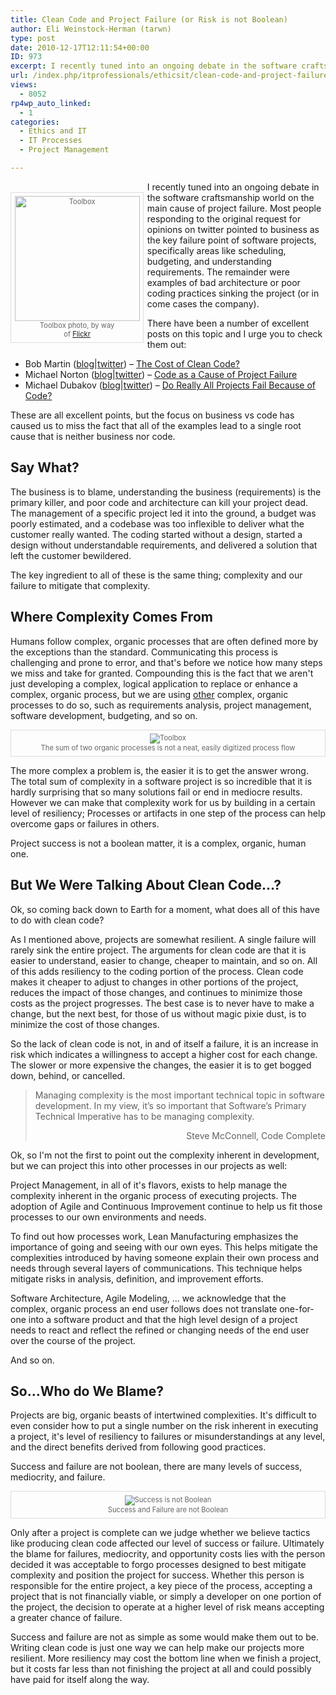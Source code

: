 ```yaml
---
title: Clean Code and Project Failure (or Risk is not Boolean)
author: Eli Weinstock-Herman (tarwn)
type: post
date: 2010-12-17T12:11:54+00:00
ID: 973
excerpt: I recently tuned into an ongoing debate in the software craftsmanship world on the main cause of project failure. Most people responding to the original request for opinions on twitter pointed to business as the key failure point of software projects, specifically areas like scheduling, budgeting, and understanding requirements. The remainder were examples of bad architecture or poor coding practices sinking the project (or in come cases the company).
url: /index.php/itprofessionals/ethicsit/clean-code-and-project-failure-or-risk-i/
views:
  - 8052
rp4wp_auto_linked:
  - 1
categories:
  - Ethics and IT
  - IT Processes
  - Project Management

---
```

<div style="float: left; padding: .5em; margin: 1.5em .5em .5em 0px; border: 1px solid #dddddd; color: #666666; font-size: .8em; text-align: center; position: relative;">
  <img src="http://tiernok.com/LTDBlog/toolbox.jpg" alt="Toolbox" height="200" /><br /> Toolbox photo, by way<br /> of <a href="http://www.flickr.com/photos/98897452@N00/1262659991/in/pool-390517@N21/" title="See original">Flickr</a>
</div>

I recently tuned into an ongoing debate in the software craftsmanship world on the main cause of project failure. Most people responding to the original request for opinions on twitter pointed to business as the key failure point of software projects, specifically areas like scheduling, budgeting, and understanding requirements. The remainder were examples of bad architecture or poor coding practices sinking the project (or in come cases the company).

There have been a number of excellent posts on this topic and I urge you to check them out:

  * Bob Martin ([blog][1]|[twitter][2]) – [The Cost of Clean Code?][3]
  * Michael Norton ([blog][4]|[twitter][5]) – [Code as a Cause of Project Failure][6]
  * Michael Dubakov ([blog][7]|[twitter][8]) – [Do Really All Projects Fail Because of Code?][9]

These are all excellent points, but the focus on business vs code has caused us to miss the fact that all of the examples lead to a single root cause that is neither business nor code.

## Say What?

The business is to blame, understanding the business (requirements) is the primary killer, and poor code and architecture can kill your project dead. The management of a specific project led it into the ground, a budget was poorly estimated, and a codebase was too inflexible to deliver what the customer really wanted. The coding started without a design, started a design without understandable requirements, and delivered a solution that left the customer bewildered.

The key ingredient to all of these is the same thing; complexity and our failure to mitigate that complexity. 

## Where Complexity Comes From

Humans follow complex, organic processes that are often defined more by the exceptions than the standard. Communicating this process is challenging and prone to error, and that's before we notice how many steps we miss and take for granted. Compounding this is the fact that we aren't just developing a complex, logical application to replace or enhance a complex, organic process, but we are using <u>other</u> complex, organic processes to do so, such as requirements analysis, project management, software development, budgeting, and so on.

<div style="max-width: 520px; padding: .5em; margin: .5em auto; border: 1px solid #dddddd; color: #666666; font-size: .8em; text-align: center;">
  <img src="http://tiernok.com/LTDBlog/process.jpg" alt="Toolbox" /><br /> The sum of two organic processes is not a neat, easily digitized process flow
</div>

The more complex a problem is, the easier it is to get the answer wrong. The total sum of complexity in a software project is so incredible that it is hardly surprising that so many solutions fail or end in mediocre results. However we can make that complexity work for us by building in a certain level of resiliency; Processes or artifacts in one step of the process can help overcome gaps or failures in others. 

Project success is not a boolean matter, it is a complex, organic, human one.

## But We Were Talking About Clean Code…?

Ok, so coming back down to Earth for a moment, what does all of this have to do with clean code?

As I mentioned above, projects are somewhat resilient. A single failure will rarely sink the entire project. The arguments for clean code are that it is easier to understand, easier to change, cheaper to maintain, and so on. All of this adds resiliency to the coding portion of the process. Clean code makes it cheaper to adjust to changes in other portions of the project, reduces the impact of those changes, and continues to minimize those costs as the project progresses. The best case is to never have to make a change, but the next best, for those of us without magic pixie dust, is to minimize the cost of those changes.

So the lack of clean code is not, in and of itself a failure, it is an increase in risk which indicates a willingness to accept a higher cost for each change. The slower or more expensive the changes, the easier it is to get bogged down, behind, or cancelled.

> Managing complexity is the most important technical topic in software development. In my view, it’s so important that Software’s Primary Technical Imperative has to be managing complexity.
> 
> <div style="text-align: right">
>   Steve McConnell, Code Complete
> </div>

Ok, so I'm not the first to point out the complexity inherent in development, but we can project this into other processes in our projects as well:

Project Management, in all of it's flavors, exists to help manage the complexity inherent in the organic process of executing projects. The adoption of Agile and Continuous Improvement continue to help us fit those processes to our own environments and needs.

To find out how processes work, Lean Manufacturing emphasizes the importance of going and seeing with our own eyes. This helps mitigate the complexities introduced by having someone explain their own process and needs through several layers of communications. This technique helps mitigate risks in analysis, definition, and improvement efforts. 

Software Architecture, Agile Modeling, … we acknowledge that the complex, organic process an end user follows does not translate one-for-one into a software product and that the high level design of a project needs to react and reflect the refined or changing needs of the end user over the course of the project.

And so on.

## So…Who do We Blame?

Projects are big, organic beasts of intertwined complexities. It's difficult to even consider how to put a single number on the risk inherent in executing a project, it's level of resiliency to failures or misunderstandings at any level, and the direct benefits derived from following good practices. 

Success and failure are not boolean, there are many levels of success, mediocrity, and failure.

<div style="max-width: 520px; padding: .5em; margin: .5em auto; border: 1px solid #dddddd; color: #666666; font-size: .8em; text-align: center;">
  <img src="http://tiernok.com/LTDBlog/successbar.png" alt="Success is not Boolean" /><br /> Success and Failure are not Boolean
</div>

Only after a project is complete can we judge whether we believe tactics like producing clean code affected our level of success or failure. Ultimately the blame for failures, mediocrity, and opportunity costs lies with the person decided it was acceptable to forgo processes designed to best mitigate complexity and position the project for success. Whether this person is responsible for the entire project, a key piece of the process, accepting a project that is not financially viable, or simply a developer on one portion of the project, the decision to operate at a higher level of risk means accepting a greater chance of failure.

Success and failure are not as simple as some would make them out to be. Writing clean code is just one way we can help make our projects more resilient. More resiliency may cost the bottom line when we finish a project, but it costs far less than not finishing the project at all and could possibly have paid for itself along the way.

 [1]: http://thecleancoder.blogspot.com/ "Bob Martin's Blog"
 [2]: http://twitter.com/unclebobmartin "UncleBobMartin on Twitter"
 [3]: http://thecleancoder.blogspot.com/2010/10/cost-of-code.html "The Cost of Clean Code?"
 [4]: http://www.docondev.com/ "Doc on Dev blog"
 [5]: http://twitter.com/docondev "DocOnDev on Twitter"
 [6]: http://www.docondev.com/2010/10/code-as-cause-of-project-failure.html "Code as a Cause of Project Failure"
 [7]: http://www.targetprocess.com/ "Edge of Chaos Blog"
 [8]: http://twitter.com/mdubakov "MDubakov on Twitter"
 [9]: http://www.targetprocess.com/blog/2010/12/do-really-all-projects-fail-because-of-code.html "Do Really All Projects Fail Because of Code?"